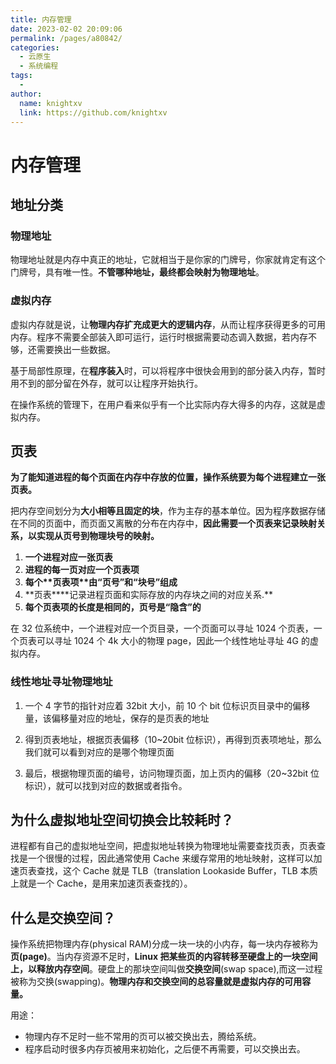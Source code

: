 ```yaml
---
title: 内存管理
date: 2023-02-02 20:09:06
permalink: /pages/a80842/
categories:
  - 云原生
  - 系统编程
tags:
  - 
author: 
  name: knightxv
  link: https://github.com/knightxv
---
```

# 内存管理

## 地址分类

### 物理地址

物理地址就是内存中真正的地址，它就相当于是你家的门牌号，你家就肯定有这个门牌号，具有唯一性。**不管哪种地址，最终都会映射为物理地址**。

### 虚拟内存

虚拟内存就是说，让**物理内存扩充成更大的逻辑内存**，从而让程序获得更多的可用内存。程序不需要全部装入即可运行，运行时根据需要动态调入数据，若内存不够，还需要换出一些数据。

基于局部性原理，在**程序装入**时，可以将程序中很快会用到的部分装入内存，暂时用不到的部分留在外存，就可以让程序开始执行。

在操作系统的管理下，在用户看来似乎有一个比实际内存大得多的内存，这就是虚拟内存。

## 页表

**为了能知道进程的每个页面在内存中存放的位置，操作系统要为每个进程建立一张页表。**

把内存空间划分为**大小相等且固定的块**，作为主存的基本单位。因为程序数据存储在不同的页面中，而页面又离散的分布在内存中，**因此需要一个页表来记录映射关系，以实现从页号到物理块号的映射。**

1. **一个进程对应一张页表**
2. **进程的每一页对应一个页表项**
3. **每个\*\***页表项\***\*由“页号”和“块号”组成**
4. **页表\*\***记录进程页面和实际存放的内存块之间的对应关系.\*\*
5. **每个页表项的长度是相同的，页号是“隐含”的**

在 32 位系统中，一个进程对应一个页目录，一个页面可以寻址 1024 个页表，一个页表可以寻址 1024 个 4k 大小的物理 page，因此一个线性地址寻址 4G 的虚拟内存。

### 线性地址寻址物理地址

1. 一个 4 字节的指针对应着 32bit 大小，前 10 个 bit 位标识页目录中的偏移量，该偏移量对应的地址，保存的是页表的地址

2. 得到页表地址，根据页表偏移（10~20bit 位标识），再得到页表项地址，那么我们就可以看到对应的是哪个物理页面

3. 最后，根据物理页面的编号，访问物理页面，加上页内的偏移（20~32bit 位标识），就可以找到对应的数据或者指令。

## 为什么虚拟地址空间切换会比较耗时？

进程都有自己的虚拟地址空间，把虚拟地址转换为物理地址需要查找页表，页表查找是一个很慢的过程，因此通常使用 Cache 来缓存常用的地址映射，这样可以加速页表查找，这个 Cache 就是 TLB（translation Lookaside Buffer，TLB 本质上就是一个 Cache，是用来加速页表查找的）。

## 什么是交换空间？

操作系统把物理内存(physical RAM)分成一块一块的小内存，每一块内存被称为**页(page)**。当内存资源不足时，**Linux 把某些页的内容转移至硬盘上的一块空间上，以释放内存空间**。硬盘上的那块空间叫做**交换空间**(swap space),而这一过程被称为交换(swapping)。**物理内存和交换空间的总容量就是虚拟内存的可用容量。**

用途：

-   物理内存不足时一些不常用的页可以被交换出去，腾给系统。
-   程序启动时很多内存页被用来初始化，之后便不再需要，可以交换出去。
